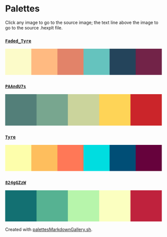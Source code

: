 # Palettes

Click any image to go to the source image; the text line above the image to go to the source .hexplt file.

### [`Faded_Tyre`](Faded_Tyre.hexplt)

[ ![Faded_Tyre.png](Faded_Tyre.png) ](Faded_Tyre.png)

### [`PAAndU7s`](PAAndU7s.hexplt)

[ ![PAAndU7s.png](PAAndU7s.png) ](PAAndU7s.png)

### [`Tyre`](Tyre.hexplt)

[ ![Tyre.png](Tyre.png) ](Tyre.png)

### [`824gGZzW`](824gGZzW.hexplt)

[ ![824gGZzW.png](824gGZzW.png) ](824gGZzW.png)

Created with [palettesMarkdownGallery.sh](https://github.com/earthbound19/_ebDev/blob/master/scripts/palettesMarkdownGallery.sh).